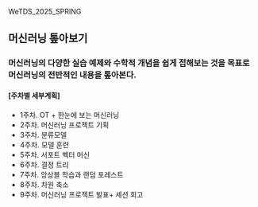 WeTDS_2025_SPRING




## 머신러닝 톺아보기

### 머신러닝의 다양한 실습 예제와 수학적 개념을 쉽게 접해보는 것을 목표로 머신러닝의 전반적인 내용을 톺아본다.

#### [주차별 세부계획]
- 1주차. OT + 한눈에 보는 머신러닝
- 2주차. 머신러닝 프로젝트 기획
- 3주차. 분류모델
- 4주차. 모델 훈련
- 5주차. 서포트 벡터 머신
- 6주차. 결정 트리
- 7주차. 앙상블 학습과 랜덤 포레스트
- 8주차. 차원 축소
- 9주차. 머신러닝 프로젝트 발표+ 세션 회고
